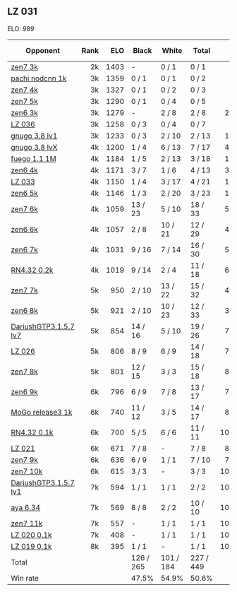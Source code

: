 ## LZ 031 ##

ELO: 989

Opponent | Rank | ELO | Black | White | Total | Win rate
---------|-----:|----:|-------|-------|-------|-------:
[zen7 3k](zen7%203k.md) | 2k | 1403 | - | 0 / 1 | 0 / 1 | 0.0%
[pachi nodcnn 1k](pachi%20nodcnn%201k.md) | 3k | 1359 | 0 / 1 | 0 / 1 | 0 / 2 | 0.0%
[zen7 4k](zen7%204k.md) | 3k | 1327 | 0 / 1 | 0 / 2 | 0 / 3 | 0.0%
[zen7 5k](zen7%205k.md) | 3k | 1290 | 0 / 1 | 0 / 4 | 0 / 5 | 0.0%
[zen6 3k](zen6%203k.md) | 3k | 1279 | - | 2 / 8 | 2 / 8 | 25.0%
[LZ 036](LZ%20036.md) | 3k | 1258 | 0 / 3 | 0 / 4 | 0 / 7 | 0.0%
[gnugo 3.8 lv1](gnugo%203.8%20lv1.md) | 3k | 1233 | 0 / 3 | 2 / 10 | 2 / 13 | 15.4%
[gnugo 3.8 lvX](gnugo%203.8%20lvX.md) | 4k | 1200 | 1 / 4 | 6 / 13 | 7 / 17 | 41.2%
[fuego 1.1 1M](fuego%201.1%201M.md) | 4k | 1184 | 1 / 5 | 2 / 13 | 3 / 18 | 16.7%
[zen6 4k](zen6%204k.md) | 4k | 1171 | 3 / 7 | 1 / 6 | 4 / 13 | 30.8%
[LZ 033](LZ%20033.md) | 4k | 1150 | 1 / 4 | 3 / 17 | 4 / 21 | 19.0%
[zen6 5k](zen6%205k.md) | 4k | 1146 | 1 / 3 | 2 / 20 | 3 / 23 | 13.0%
[zen7 6k](zen7%206k.md) | 4k | 1059 | 13 / 23 | 5 / 10 | 18 / 33 | 54.5%
[zen6 6k](zen6%206k.md) | 4k | 1057 | 2 / 8 | 10 / 21 | 12 / 29 | 41.4%
[zen6 7k](zen6%207k.md) | 4k | 1031 | 9 / 16 | 7 / 14 | 16 / 30 | 53.3%
[RN4.32 0.2k](RN4.32%200.2k.md) | 4k | 1019 | 9 / 14 | 2 / 4 | 11 / 18 | 61.1%
[zen7 7k](zen7%207k.md) | 5k | 950 | 2 / 10 | 13 / 22 | 15 / 32 | 46.9%
[zen6 8k](zen6%208k.md) | 5k | 921 | 2 / 10 | 10 / 23 | 12 / 33 | 36.4%
[DariushGTP3.1.5.7 lv7](DariushGTP3.1.5.7%20lv7.md) | 5k | 854 | 14 / 16 | 5 / 10 | 19 / 26 | 73.1%
[LZ 026](LZ%20026.md) | 5k | 806 | 8 / 9 | 6 / 9 | 14 / 18 | 77.8%
[zen7 8k](zen7%208k.md) | 5k | 801 | 12 / 15 | 3 / 3 | 15 / 18 | 83.3%
[zen6 9k](zen6%209k.md) | 6k | 796 | 6 / 9 | 7 / 8 | 13 / 17 | 76.5%
[MoGo release3 1k](MoGo%20release3%201k.md) | 6k | 740 | 11 / 12 | 3 / 5 | 14 / 17 | 82.4%
[RN4.32 0.1k](RN4.32%200.1k.md) | 6k | 700 | 5 / 5 | 6 / 6 | 11 / 11 | 100.0%
[LZ 021](LZ%20021.md) | 6k | 671 | 7 / 8 | - | 7 / 8 | 87.5%
[zen7 9k](zen7%209k.md) | 6k | 636 | 6 / 9 | 1 / 1 | 7 / 10 | 70.0%
[zen7 10k](zen7%2010k.md) | 6k | 615 | 3 / 3 | - | 3 / 3 | 100.0%
[DariushGTP3.1.5.7 lv1](DariushGTP3.1.5.7%20lv1.md) | 7k | 594 | 1 / 1 | 1 / 1 | 2 / 2 | 100.0%
[aya 6.34](aya%206.34.md) | 7k | 569 | 8 / 8 | 2 / 2 | 10 / 10 | 100.0%
[zen7 11k](zen7%2011k.md) | 7k | 557 | - | 1 / 1 | 1 / 1 | 100.0%
[LZ 020 0.1k](LZ%20020%200.1k.md) | 7k | 408 | - | 1 / 1 | 1 / 1 | 100.0%
[LZ 019 0.1k](LZ%20019%200.1k.md) | 8k | 395 | 1 / 1 | - | 1 / 1 | 100.0%
Total | | | 126 / 265 | 101 / 184 | 227 / 449 | 
Win rate| | | 47.5% | 54.9% | 50.6% | 
